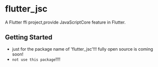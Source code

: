 # flutter_jsc

A Flutter ffi project,provide JavaScriptCore feature in Flutter.

## Getting Started

* just for the package name of 'flutter_jsc'!!! fully open source is coming soon! 
* `not use this package`!!!!